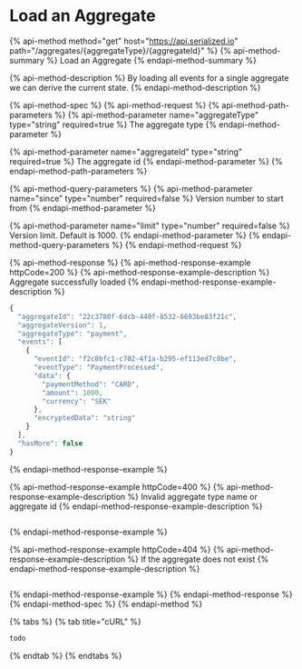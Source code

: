 # Load an Aggregate

{% api-method method="get" host="https://api.serialized.io" path="/aggregates/{aggregateType}/{aggregateId}" %}
{% api-method-summary %}
Load an Aggregate
{% endapi-method-summary %}

{% api-method-description %}
By loading all events for a single aggregate we can derive the current state.
{% endapi-method-description %}

{% api-method-spec %}
{% api-method-request %}
{% api-method-path-parameters %}
{% api-method-parameter name="aggregateType" type="string" required=true %}
The aggregate type
{% endapi-method-parameter %}

{% api-method-parameter name="aggregateId" type="string" required=true %}
The aggregate id
{% endapi-method-parameter %}
{% endapi-method-path-parameters %}

{% api-method-query-parameters %}
{% api-method-parameter name="since" type="number" required=false %}
Version number to start from
{% endapi-method-parameter %}

{% api-method-parameter name="limit" type="number" required=false %}
Version limit. Default is 1000.
{% endapi-method-parameter %}
{% endapi-method-query-parameters %}
{% endapi-method-request %}

{% api-method-response %}
{% api-method-response-example httpCode=200 %}
{% api-method-response-example-description %}
Aggregate successfully loaded
{% endapi-method-response-example-description %}

```javascript
{
  "aggregateId": "22c3780f-6dcb-440f-8532-6693be83f21c",
  "aggregateVersion": 1,
  "aggregateType": "payment",
  "events": [
    {
      "eventId": "f2c8bfc1-c702-4f1a-b295-ef113ed7c8be",
      "eventType": "PaymentProcessed",
      "data": {
        "paymentMethod": "CARD",
        "amount": 1000,
        "currency": "SEK"
      },
      "encryptedData": "string"
    }
  ],
  "hasMore": false
}
```
{% endapi-method-response-example %}

{% api-method-response-example httpCode=400 %}
{% api-method-response-example-description %}
Invalid aggregate type name or aggregate id
{% endapi-method-response-example-description %}

```text

```
{% endapi-method-response-example %}

{% api-method-response-example httpCode=404 %}
{% api-method-response-example-description %}
If the aggregate does not exist
{% endapi-method-response-example-description %}

```text

```
{% endapi-method-response-example %}
{% endapi-method-response %}
{% endapi-method-spec %}
{% endapi-method %}

{% tabs %}
{% tab title="cURL" %}
```bash
todo
```
{% endtab %}
{% endtabs %}

